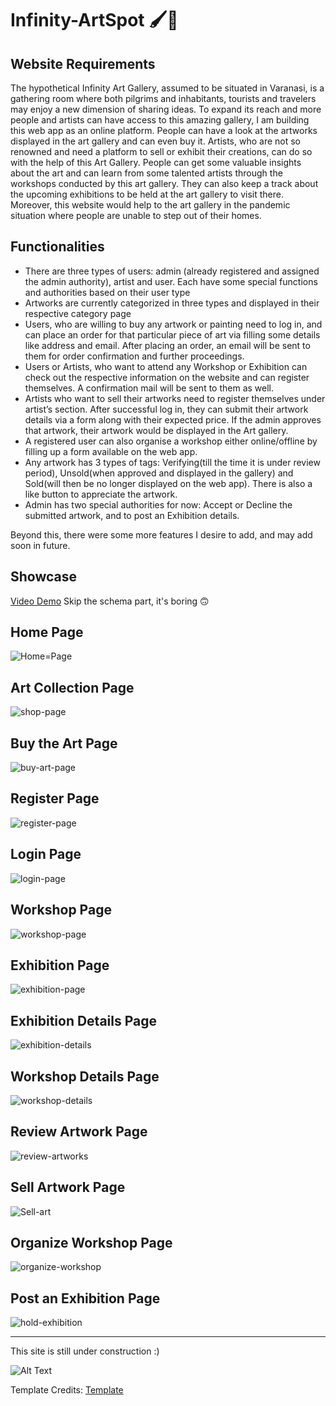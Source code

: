 # Infinity-ArtSpot :paintbrush::art:


## Website Requirements

The hypothetical Infinity Art Gallery, assumed to be situated in Varanasi, is a gathering room where both pilgrims and inhabitants, tourists and travelers may enjoy a new dimension of sharing ideas. To expand its reach and more people and artists can have access to this amazing gallery, I am building this web app as an online platform. People can have a look at the artworks displayed in the art gallery and can even buy it. Artists, who are not so renowned and need a platform to sell or exhibit their creations, can do so with the help of this Art Gallery. People can get some valuable insights about the art and can learn from some talented artists through the workshops conducted by this art gallery. They can also keep a track about the upcoming exhibitions to be held at the art gallery to visit there. Moreover, this website would help to the art gallery in the pandemic situation where people are unable to step out of their homes.

## Functionalities

- There are three types of users: admin (already registered and assigned the admin authority), artist and user. Each have some special functions and authorities based on their user type
- Artworks are currently categorized in three types and displayed in their respective category page
- Users, who are willing to buy any artwork or painting need to log in, and can place an order for that particular piece of art via filling some details like address and email. After placing an order, an email will be sent to them for order confirmation and further proceedings.
- Users or Artists, who want to attend any Workshop or Exhibition can check out the respective information on the website and can register themselves. A confirmation mail will be sent to them as well. 
- Artists who want to sell their artworks need to register themselves under artist’s section. After successful log in, they can submit their artwork details via a form along with their expected price. If the admin approves that artwork, their artwork would be displayed in the Art gallery.
- A registered user can also organise a workshop either online/offline by filling up a form available on the web app.
- Any artwork has 3 types of tags: Verifying(till the time it is under review period), Unsold(when approved and displayed in the gallery) and Sold(will then be no longer displayed on the web app). There is also a like button to appreciate the artwork.
- Admin has two special authorities for now: Accept or Decline the submitted artwork, and to post an Exhibition details.

Beyond this, there were some more features I desire to add, and may add soon in future. 

## Showcase

[Video Demo](https://drive.google.com/drive/folders/10WDScVn-tSk2ZOOPk086Fc81zWWaTsVf?usp=sharing) Skip the schema part, it's boring 	:upside_down_face:

## Home Page

![Home=Page](https://user-images.githubusercontent.com/64766655/141927890-6d1acd57-38e3-4fd6-9365-63ebf79f9dde.png)

## Art Collection Page

![shop-page](https://user-images.githubusercontent.com/64766655/141928134-5c258193-3014-4525-a0e3-782c7ce001b1.png)

## Buy the Art Page

![buy-art-page](https://user-images.githubusercontent.com/64766655/141928191-e35cc1bf-7994-4ce6-bff8-c95275f429ae.png)

## Register Page

![register-page](https://user-images.githubusercontent.com/64766655/141928247-f471920b-e0bc-4f83-84af-d71ef9e4c147.png)

## Login Page

![login-page](https://user-images.githubusercontent.com/64766655/141928286-84faab6a-aa01-44e5-b5e0-db3c01ff4a77.png)

## Workshop Page

![workshop-page](https://user-images.githubusercontent.com/64766655/141928310-85b61bb4-b4ab-4db3-b4dd-2a3b589267f6.png)

## Exhibition Page

![exhibition-page](https://user-images.githubusercontent.com/64766655/141928369-6f2b8917-37e6-43b2-932c-5aa6aeb9e295.png)

## Exhibition Details Page

![exhibition-details](https://user-images.githubusercontent.com/64766655/141928442-58372802-2678-4ded-9092-5935d288ab11.png)

## Workshop Details Page

![workshop-details](https://user-images.githubusercontent.com/64766655/141928517-f34dff47-aac2-4d2e-8c15-53b550e31b73.png)

## Review Artwork Page

![review-artworks](https://user-images.githubusercontent.com/64766655/141928544-a57a3c8f-6a12-4a77-bbf4-e15b1e018f23.png)

## Sell Artwork Page

![Sell-art](https://user-images.githubusercontent.com/64766655/141928593-cec22d1c-5c34-403f-8752-7a9b9f350f4b.png)

## Organize Workshop Page

![organize-workshop](https://user-images.githubusercontent.com/64766655/141928649-4d78d7d4-3d63-4005-be9b-d02c4b719e51.png)

## Post an Exhibition Page

![hold-exhibition](https://user-images.githubusercontent.com/64766655/141928662-387a03ef-741a-4dc6-8b42-ca87913f2a89.png)

-----------------------

This site is still under construction :)

![Alt Text](https://media.giphy.com/media/xZsLh7B3KMMyUptD9D/giphy.gif)




Template Credits: [Template](https://imransdesign.com/portfolio-item/fruitkha-responsive-bootstrap4-shop-template/)

